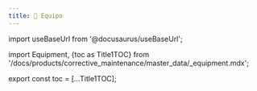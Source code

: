 ```yaml
---
title: 🔵 Equipo
---
```


import useBaseUrl from '@docusaurus/useBaseUrl'; 

import Equipment, {toc as Title1TOC} from '/docs/products/corrective_maintenance/master_data/_equipment.mdx'; 

<Equipment/>

export const toc = [...Title1TOC];